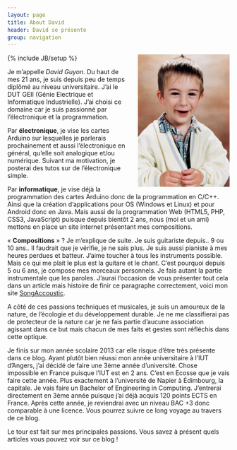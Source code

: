 ```yaml
---
layout: page
title: About David
header: David se présente
group: navigation 
---
```

{% include JB/setup %}
<img src="data/MoiBebe.jpg" alt="When I was a young boy" style="float: right; margin-left: 20px;" />

Je m’appelle *David Guyon*. Du haut de mes 21 ans, je suis depuis peu de temps diplômé au niveau universitaire. J’ai le DUT GEII (Génie Electrique et Informatique Industrielle). J’ai choisi ce domaine car je suis passionné par l’électronique et la programmation.

Par **électronique**, je vise les cartes Arduino sur lesquelles je parlerais prochainement et aussi l’électronique en général, qu’elle soit analogique et/ou numérique. Suivant ma motivation, je posterai des tutos sur de l’électronique simple.

Par **informatique**, je vise déjà la programmation des cartes Arduino donc de la programmation en C/C++. Ainsi que la création d’applications pour OS (Windows et Linux) et pour Android donc en Java. Mais aussi de la programmation Web (HTML5, PHP, CSS3, JavaScript) puisque depuis bientôt 2 ans, nous (moi et un ami) mettons en place un site internet présentant mes compositions.

« **Compositions** » ? Je m’explique de suite.
Je suis guitariste depuis.. 9 ou 10 ans.. Il faudrait que je vérifie, je ne sais plus. Je suis aussi pianiste à mes heures perdues et batteur. J’aime toucher à tous les instruments possible. Mais ce qui me plait le plus est la guitare et le chant. C’est pourquoi depuis 5 ou 6 ans, je compose mes morceaux personnels. Je fais autant la partie instrumentale que les paroles. J’aurai l’occasion de vous présenter tout cela dans un article mais histoire de finir ce paragraphe correctement, voici mon site [SongAccoustic](http://www.songaccoustic.fr). 

A côté de ces passions techniques et musicales, je suis un amoureux de la nature, de l’écologie et du développement durable. Je ne me classifierai pas de protecteur de la nature car je ne fais partie d’aucune association agissant dans ce but mais chacun de mes faits et gestes sont réfléchis dans cette optique.

Je finis sur mon année scolaire 2013 car elle risque d’être très présente dans ce blog.
Ayant plutôt bien réussi mon année universitaire à l’IUT d’Angers, j’ai décidé de faire une 3ème année d’université. Chose impossible en France puisque l’IUT est en 2 ans. C’est en Ecosse que je vais faire cette année. Plus exactement à l’université de Napier à Édimbourg, la capitale. Je vais faire un Bachelor of Engineering in Computing. J’entrerai directement en 3ème année puisque j’ai déjà acquis 120 points ECTS en France. Après cette année, je reviendrai avec un niveau BAC +3 donc comparable à une licence. Vous pourrez suivre ce long voyage au travers de ce blog.

Le tour est fait sur mes principales passions. Vous savez à présent quels articles vous pouvez voir sur ce blog !

